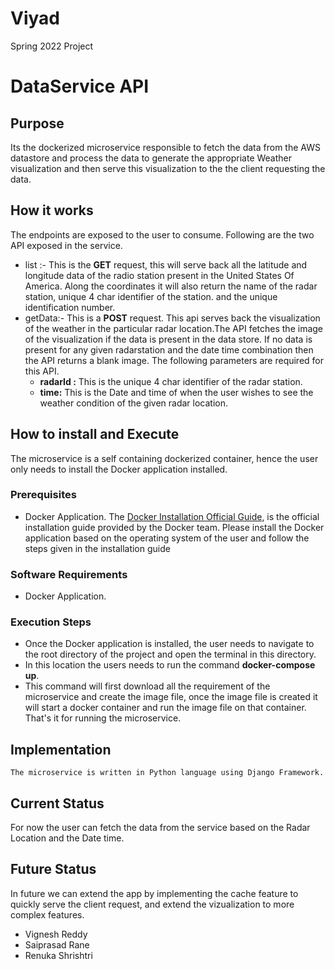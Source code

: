 # Viyad
Spring 2022 Project

# DataService API

## Purpose

Its the dockerized microservice responsible to fetch the data from the AWS datastore and process the data to generate the appropriate Weather visualization and then serve this visualization to the the client requesting the data.

## How it works

The endpoints are exposed to the user to consume. Following are the two API exposed in the service.

 - list :- This is the <b>GET</b> request, this will serve back all the latitude and longitude data of the radio station present in the United States Of America. Along the coordinates it will also return the name of the radar station, unique 4 char identifier of the station. and the unique identification number.
 - getData:- This is a <b>POST</b> request. This api serves back the visualization of the weather in the particular radar location.The API fetches the image of the visualization if the data is present in the data store. If no data is present for any given radarstation and the date time combination then the API returns a blank image. The following parameters are required for this API.
	 - <b>radarId :</b> This is the unique 4 char identifier of the radar station.
	 - <b>time:</b> This is the Date and time of when the user wishes to see the weather condition of the given radar location.
## How to install and Execute
		
The microservice is a self containing dockerized container, hence the user only needs to install the Docker application installed.

### Prerequisites

 - Docker Application. The [Docker Installation Official Guide](https://docs.docker.com/get-docker/), is the official installation guide provided by the Docker team. Please install the Docker application based on the operating system of the user and follow the steps given in the installation guide

### Software Requirements

 - Docker Application.

### Execution Steps

 - Once the Docker application is installed, the user needs to navigate to the root directory of the project and open the terminal in this directory.
 - In this location the users needs to run the command <b>docker-compose up</b>. 
 - This command will first download all the requirement of the microservice and create the image file, once the image file is created it will start a docker container and run the image file on that container. That's it for running the microservice.

## Implementation
	The microservice is written in Python language using Django Framework.
## Current Status
For now the user can fetch the data from the service based on the Radar Location and the Date time. 

## Future Status
In future we can extend the app by implementing the cache feature to quickly serve the client request, and extend the vizualization to more complex features.


 - Vignesh Reddy
 - Saiprasad Rane
 - Renuka Shrishtri
